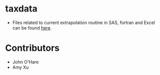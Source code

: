 # taxdata

- Files related to current extrapolation routine in SAS, fortran and Excel can be found [here](https://www.dropbox.com/sh/llaisso557ppf3f/AABexU9ELw5BHpNB3fVRuFxEa?dl=0). 



# Contributors
- John O'Hare
- Amy Xu
